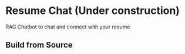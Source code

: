 # Resume Chat (Under construction)

RAG Chatbot to chat and connect with your resume

## Build from Source
